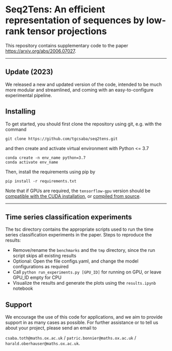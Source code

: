 # Seq2Tens: An efficient representation of sequences by low-rank tensor projections
This repository contains supplementary code to the paper https://arxiv.org/abs/2006.07027.
***
## Update (2023)
We released a new and updated version of the code, intended to be much more modular and streamlined, and coming with an easy-to-configure experimental pipeline.
## Installing
To get started, you should first clone the repository using git, e.g. with the command
```
git clone https://github.com/tgcsaba/seq2tens.git
```
and then create and activate virtual environment with Python <= 3.7
```
conda create -n env_name python=3.7
conda activate env_name
```
Then, install the requirements using pip by
```
pip install -r requirements.txt
```
Note that if GPUs are required, the `tensorflow-gpu` version should be [compatible with the CUDA installation](https://www.tensorflow.org/install/source#gpu), or [compiled from source](https://www.tensorflow.org/install/source).
***
## Time series classification experiments
The tsc directory contains the appropriate scripts used to run the time series classification experiments in the paper.
Steps to reproduce the results:
- Remove/rename the `benchmarks` and the `tmp` directory, since the run script skips all existing results
- Optional: Open the file configs.yaml, and change the model configurations as required
- Call `python run_experiments.py [GPU_ID]` for running on GPU, or leave GPU_ID empty for CPU
- Visualize the results and generate the plots using the `results.ipynb` notebook

## Support
We encourage the use of this code for applications, and we aim to provide support in as many cases as possible. For further assistance or to tell us about your project, please send an email to

`csaba.toth@maths.ox.ac.uk` / `patric.bonnier@maths.ox.ac.uk` / `harald.oberhauser@maths.ox.ac.uk`.
